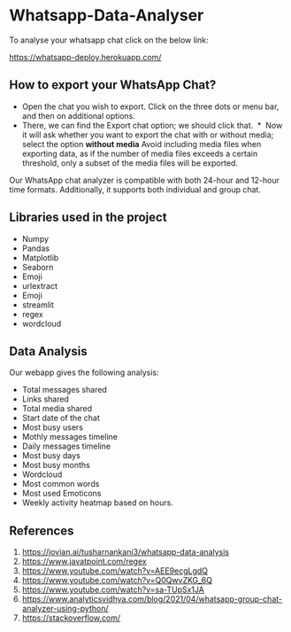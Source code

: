 # Whatsapp-Data-Analyser


To analyse your whatsapp chat click on the below link: 

https://whatsapp-deploy.herokuapp.com/


## How to export your WhatsApp Chat?

* Open the chat you wish to export. Click on the three dots or menu bar, and then on additional options.
* There, we can find the Export chat option; we should click that. 
*  Now it will ask whether you want to export the chat with or without media; select the option **without media** Avoid including media files when exporting data, as if the number of media files exceeds a certain threshold, only a subset of the media files will be exported.

Our WhatsApp chat analyzer is compatible with both 24-hour and 12-hour time formats. Additionally, it supports both individual and group chat.

## Libraries used in the project

* Numpy
* Pandas
* Matplotlib
* Seaborn
* Emoji
* urlextract
* Emoji
* streamlit
* regex
* wordcloud


## Data Analysis

Our webapp gives the following analysis:

* Total messages shared
* Links shared
* Total media shared
* Start date of the chat
* Most busy users
* Mothly messages timeline
* Daily messages timeline
* Most busy days
* Most busy months
* Wordcloud
* Most common words
* Most used Emoticons
* Weekly activity heatmap based on hours.

## References 

1. https://jovian.ai/tusharnankani3/whatsapp-data-analysis
2. https://www.javatpoint.com/regex
3. https://www.youtube.com/watch?v=AEE9ecgLgdQ
4. https://www.youtube.com/watch?v=Q0QwvZKG_6Q
5. https://www.youtube.com/watch?v=sa-TUpSx1JA
6. https://www.analyticsvidhya.com/blog/2021/04/whatsapp-group-chat-analyzer-using-python/
7. https://stackoverflow.com/
